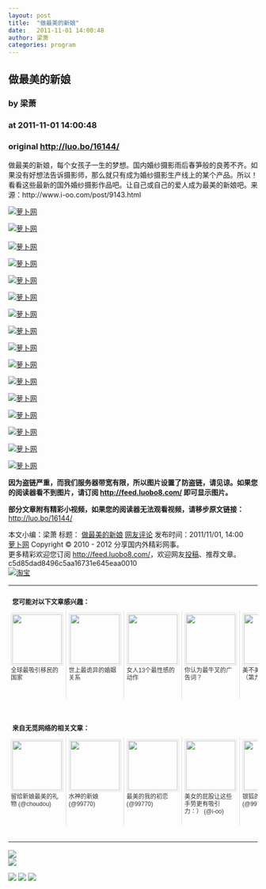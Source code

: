 ```yaml
---
layout: post
title:  "做最美的新娘"
date:   2011-11-01 14:00:48
author: 梁萧
categories: program
---
```


## 做最美的新娘
### by 梁萧
### at 2011-11-01 14:00:48
### original <http://luo.bo/16144/>

<p>做最美的新娘，每个女孩子一生的梦想。国内婚纱摄影雨后春笋般的良莠不齐。如果没有好想法告诉摄影师，那么就只有成为婚纱摄影生产线上的某个产品。所以！看看这些最新的国外婚纱摄影作品吧。让自己或自己的爱人成为最美的新娘吧。来源：http://www.i-oo.com/post/9143.html</p><p><a title="萝卜网" href="http://dulei.si/files/2011/10/31/6c22d0b43ae9176ea1cbc6869e2ff29b.jpg"><img title="萝卜网" src="http://dulei.si/files/2011/10/31/6c22d0b43ae9176ea1cbc6869e2ff29b.jpg" alt="萝卜网" border="0"></a></p><p><a title="萝卜网" href="http://ki.ki.ki/files/2011/10/31/6bc9c6f77bf22003de18bba32238051a.jpg"><img title="萝卜网" src="http://ki.ki.ki/files/2011/10/31/6bc9c6f77bf22003de18bba32238051a.jpg" alt="萝卜网" border="0"></a><br> <span></span><br> <a title="萝卜网" href="http://ki.ki.ki/files/2011/10/31/f6253e12f6bdc28f6ef37d2635978ffc.jpg"><img title="萝卜网" src="http://ki.ki.ki/files/2011/10/31/f6253e12f6bdc28f6ef37d2635978ffc.jpg" alt="萝卜网" border="0"></a></p><p><a title="萝卜网" href="http://ki.ki.ki/files/2011/10/31/55fa703778818258f63d171073558e88.jpg"><img title="萝卜网" src="http://ki.ki.ki/files/2011/10/31/55fa703778818258f63d171073558e88.jpg" alt="萝卜网" border="0"></a></p><p><a title="萝卜网" href="http://ki.ki.ki/files/2011/10/31/4740c500c8a5cfdca121b739a1797c05.jpg"><img title="萝卜网" src="http://ki.ki.ki/files/2011/10/31/4740c500c8a5cfdca121b739a1797c05.jpg" alt="萝卜网" border="0"></a></p><p><a title="萝卜网" href="http://ki.ki.ki/files/2011/10/31/5292046e21a28b219ebb8027acb0d0db.jpg"><img title="萝卜网" src="http://ki.ki.ki/files/2011/10/31/5292046e21a28b219ebb8027acb0d0db.jpg" alt="萝卜网" border="0"></a></p><p><a title="萝卜网" href="http://ki.ki.ki/files/2011/10/31/08401c568227a0f5a1500f125e5cb745.jpg"><img title="萝卜网" src="http://ki.ki.ki/files/2011/10/31/08401c568227a0f5a1500f125e5cb745.jpg" alt="萝卜网" border="0"></a></p><p><a title="萝卜网" href="http://ki.ki.ki/files/2011/10/31/cb987ae840532c064a06604c09e0cb2b.jpg"><img title="萝卜网" src="http://ki.ki.ki/files/2011/10/31/cb987ae840532c064a06604c09e0cb2b.jpg" alt="萝卜网" border="0"></a></p><p><a title="萝卜网" href="http://ki.ki.ki/files/2011/10/31/19b5df412fc565b68f50ce8ea341979a.jpg"><img title="萝卜网" src="http://ki.ki.ki/files/2011/10/31/19b5df412fc565b68f50ce8ea341979a.jpg" alt="萝卜网" border="0"></a></p><p><a title="萝卜网" href="http://ki.ki.ki/files/2011/10/31/247fb272d3072e4318c10c8a426469c0.jpg"><img title="萝卜网" src="http://ki.ki.ki/files/2011/10/31/247fb272d3072e4318c10c8a426469c0.jpg" alt="萝卜网" border="0"></a></p><p><a title="萝卜网" href="http://ki.ki.ki/files/2011/10/31/b99c15ae5934cf93c4db61f4f70d4d25.jpg"><img title="萝卜网" src="http://ki.ki.ki/files/2011/10/31/b99c15ae5934cf93c4db61f4f70d4d25.jpg" alt="萝卜网" border="0"></a></p><p><a title="萝卜网" href="http://ki.ki.ki/files/2011/10/31/34a4e2f23cb51223aeed0b66c3350308.jpg"><img title="萝卜网" src="http://ki.ki.ki/files/2011/10/31/34a4e2f23cb51223aeed0b66c3350308.jpg" alt="萝卜网" border="0"></a></p><p><a title="萝卜网" href="http://ki.ki.ki/files/2011/10/31/1f814da0d9310ad26079dd60a5ad1b32.jpg"><img title="萝卜网" src="http://ki.ki.ki/files/2011/10/31/1f814da0d9310ad26079dd60a5ad1b32.jpg" alt="萝卜网" border="0"></a></p><p><a title="萝卜网" href="http://ki.ki.ki/files/2011/10/31/1bab5e93e5e8c62616a56b46f910ca02.jpg"><img title="萝卜网" src="http://ki.ki.ki/files/2011/10/31/1bab5e93e5e8c62616a56b46f910ca02.jpg" alt="萝卜网" border="0"></a></p><p><a title="萝卜网" href="http://ki.ki.ki/files/2011/10/31/53cadfee392f7ceedeee71ff1ae4206c.jpg"><img title="萝卜网" src="http://ki.ki.ki/files/2011/10/31/53cadfee392f7ceedeee71ff1ae4206c.jpg" alt="萝卜网" border="0"></a></p><p><a title="萝卜网" href="http://ki.ki.ki/files/2011/10/31/9f065b5d05e3fdc3dc38367830f6391f.jpg"><img title="萝卜网" src="http://ki.ki.ki/files/2011/10/31/9f065b5d05e3fdc3dc38367830f6391f.jpg" alt="萝卜网" border="0"></a></p><p><strong>因为盗链严重，而我们服务器带宽有限，所以图片设置了防盗链，请见谅。如果您的阅读器看不到图片，请订阅 <a href="http://feed.luobo8.com/">http://feed.luobo8.com/</a> 即可显示图片。</strong></p><p><strong>部分文章附有精彩小视频，如果您的阅读器无法观看视频，请移步原文链接：</strong> <a href="http://luo.bo/16144/" title="做最美的新娘">http://luo.bo/16144/</a></p> 本文小编：梁萧 标题： <a href="http://luo.bo/16144/" title="做最美的新娘">做最美的新娘</a> <a href="http://luo.bo/16144/#comments" title="to the comments">网友评论</a> 发布时间：2011/11/01, 14:00 <br> <a href="http://luo.bo/" title="萝卜网 - 人人都是艺术家">萝卜网</a> Copyright © 2010 - 2012 分享国内外精彩网事。<br> 更多精彩欢迎您订阅 <a href="http://feed.luobo8.com/">http://feed.luobo8.com/</a>，欢迎网友<a href="http://luo.bo/delivery/">投稿</a>、推荐文章。<br> c5d85dad8496c5aa16731e645eaa0010<br><a href="http://8.nf/1100" title="淘宝"><img src="http://dulei.si/files/2011/08/25/69cb3ea317a32c4e6143e665fdb20b14.300-250.jpg" alt="淘宝" border="0"></a><br><table cellspacing="0" cellpadding="3" border="0" style="clear:both"><tr><td colspan="5"><b><font size="-1" style="display:block!important;padding:20px 0 5px!important">您可能对以下文章感兴趣：</font></b></td></tr><tr><td width="106" valign="top" style="padding:5px!important;margin:0!important"> <a title="全球最吸引移民的国家" style="text-decoration:none!important" href="http://app.wumii.com/ext/redirect.htm?url=http%3A%2F%2Fluo.bo%2F16064%2F&amp;from=http%3A%2F%2Fluo.bo%2F16144%2F"> <img style="margin:0!important;padding:2px!important;border:1px solid #dddddd!important;width:100px!important;height:100px!important" src="http://static.wumii.com/site_images/2011/10/30/10028596.jpg" width="100px" height="100px"><br> <font size="-1" color="#333333" style="display:block!important;line-height:15px!important;width:106px!important;font:12px/15px arial!important;height:60px!important;margin:3px 0 0 0!important;padding:0!important;overflow:hidden!important">全球最吸引移民的国家</font> </a></td><td width="106" valign="top" style="padding:5px!important;margin:0!important;border-left:1px solid #dddddd!important"> <a title="世上最诡异的婚姻关系" style="text-decoration:none!important" href="http://app.wumii.com/ext/redirect.htm?url=http%3A%2F%2Fluo.bo%2F15782%2F&amp;from=http%3A%2F%2Fluo.bo%2F16144%2F"> <img style="margin:0!important;padding:2px!important;border:1px solid #dddddd!important;width:100px!important;height:100px!important" src="http://static.wumii.com/site_images/2011/10/25/9797645.jpg" width="100px" height="100px"><br> <font size="-1" color="#333333" style="display:block!important;line-height:15px!important;width:106px!important;font:12px/15px arial!important;height:60px!important;margin:3px 0 0 0!important;padding:0!important;overflow:hidden!important">世上最诡异的婚姻关系</font> </a></td><td width="106" valign="top" style="padding:5px!important;margin:0!important;border-left:1px solid #dddddd!important"> <a title="女人13个最性感的动作" style="text-decoration:none!important" href="http://app.wumii.com/ext/redirect.htm?url=http%3A%2F%2Fluo.bo%2F15889%2F&amp;from=http%3A%2F%2Fluo.bo%2F16144%2F"> <img style="margin:0!important;padding:2px!important;border:1px solid #dddddd!important;width:100px!important;height:100px!important" src="http://static.wumii.com/site_images/2011/10/27/9891372.jpg" width="100px" height="100px"><br> <font size="-1" color="#333333" style="display:block!important;line-height:15px!important;width:106px!important;font:12px/15px arial!important;height:60px!important;margin:3px 0 0 0!important;padding:0!important;overflow:hidden!important">女人13个最性感的动作</font> </a></td><td width="106" valign="top" style="padding:5px!important;margin:0!important;border-left:1px solid #dddddd!important"> <a title="你认为最牛叉的广告词？" style="text-decoration:none!important" href="http://app.wumii.com/ext/redirect.htm?url=http%3A%2F%2Fluo.bo%2F15748%2F&amp;from=http%3A%2F%2Fluo.bo%2F16144%2F"> <img style="margin:0!important;padding:2px!important;border:1px solid #dddddd!important;width:100px!important;height:100px!important" src="http://static.wumii.com/site_images/2011/10/24/9788986.jpg" width="100px" height="100px"><br> <font size="-1" color="#333333" style="display:block!important;line-height:15px!important;width:106px!important;font:12px/15px arial!important;height:60px!important;margin:3px 0 0 0!important;padding:0!important;overflow:hidden!important">你认为最牛叉的广告词？</font> </a></td><td width="106" valign="top" style="padding:5px!important;margin:0!important;border-left:1px solid #dddddd!important"> <a title="美不美，先看腿（第九季）" style="text-decoration:none!important" href="http://app.wumii.com/ext/redirect.htm?url=http%3A%2F%2Fluo.bo%2F16099%2F&amp;from=http%3A%2F%2Fluo.bo%2F16144%2F"> <img style="margin:0!important;padding:2px!important;border:1px solid #dddddd!important;width:100px!important;height:100px!important" src="http://static.wumii.com/site_images/2011/10/31/10077531.jpg" width="100px" height="100px"><br> <font size="-1" color="#333333" style="display:block!important;line-height:15px!important;width:106px!important;font:12px/15px arial!important;height:60px!important;margin:3px 0 0 0!important;padding:0!important;overflow:hidden!important">美不美，先看腿（第九季）</font> </a></td></tr> <td><br><tr><td colspan="5"><b><font size="-1" style="display:block!important;padding:20px 0 5px!important">来自无觅网络的相关文章：</font></b></td></tr><tr><td width="106" valign="top" style="padding:5px!important;margin:0!important"> <a title="留给新娘最美的礼物" style="text-decoration:none!important" href="http://app.wumii.com/ext/redirect.htm?url=http%3A%2F%2Fwww.choudou.com%2Farchives%2F15604&amp;from=http%3A%2F%2Fluo.bo%2F16144%2F"> <img style="margin:0!important;padding:2px!important;border:1px solid #dddddd!important;width:100px!important;height:100px!important" src="http://static.wumii.com/site_images/2011/10/10/8834755.jpg" width="100px" height="100px"><br> <font size="-1" color="#333333" style="display:block!important;line-height:15px!important;width:106px!important;font:12px/15px arial!important;height:60px!important;margin:3px 0 0 0!important;padding:0!important;overflow:hidden!important">留给新娘最美的礼物 (@choudou)</font> </a></td><td width="106" valign="top" style="padding:5px!important;margin:0!important;border-left:1px solid #dddddd!important"> <a title="水神的新娘" style="text-decoration:none!important" href="http://app.wumii.com/ext/redirect.htm?url=http%3A%2F%2Fmh.99770.cc%2Fcomic%2F4557%2F&amp;from=http%3A%2F%2Fluo.bo%2F16144%2F"> <img style="margin:0!important;padding:2px!important;border:1px solid #dddddd!important;width:100px!important;height:100px!important" src="http://static.wumii.com/site_images/2011/08/15/22929906.jpg" width="100px" height="100px"><br> <font size="-1" color="#333333" style="display:block!important;line-height:15px!important;width:106px!important;font:12px/15px arial!important;height:60px!important;margin:3px 0 0 0!important;padding:0!important;overflow:hidden!important">水神的新娘 (@99770)</font> </a></td><td width="106" valign="top" style="padding:5px!important;margin:0!important;border-left:1px solid #dddddd!important"> <a title="最美的我的初恋" style="text-decoration:none!important" href="http://app.wumii.com/ext/redirect.htm?url=http%3A%2F%2Fmh.99770.cc%2Fcomic%2F2311&amp;from=http%3A%2F%2Fluo.bo%2F16144%2F"> <img style="margin:0!important;padding:2px!important;border:1px solid #dddddd!important;width:100px!important;height:100px!important" src="http://static.wumii.com/site_images/2011/08/09/21856140.jpg" width="100px" height="100px"><br> <font size="-1" color="#333333" style="display:block!important;line-height:15px!important;width:106px!important;font:12px/15px arial!important;height:60px!important;margin:3px 0 0 0!important;padding:0!important;overflow:hidden!important">最美的我的初恋 (@99770)</font> </a></td><td width="106" valign="top" style="padding:5px!important;margin:0!important;border-left:1px solid #dddddd!important"> <a title="美女的屁股让这些手势更有吸引力：）" style="text-decoration:none!important" href="http://app.wumii.com/ext/redirect.htm?url=http%3A%2F%2Fwww.i-oo.com%2Fpost%2F8661.html&amp;from=http%3A%2F%2Fluo.bo%2F16144%2F"> <img style="margin:0!important;padding:2px!important;border:1px solid #dddddd!important;width:100px!important;height:100px!important" src="http://static.wumii.com/site_images/2011/10/30/10015319.jpg" width="100px" height="100px"><br> <font size="-1" color="#333333" style="display:block!important;line-height:15px!important;width:106px!important;font:12px/15px arial!important;height:60px!important;margin:3px 0 0 0!important;padding:0!important;overflow:hidden!important">美女的屁股让这些手势更有吸引力：） (@i-oo)</font> </a></td><td width="106" valign="top" style="padding:5px!important;margin:0!important;border-left:1px solid #dddddd!important"> <a title="银狐的新娘" style="text-decoration:none!important" href="http://app.wumii.com/ext/redirect.htm?url=http%3A%2F%2Fmh.99770.cc%2Fcomic%2F4376%2F&amp;from=http%3A%2F%2Fluo.bo%2F16144%2F"> <img style="margin:0!important;padding:2px!important;border:1px solid #dddddd!important;width:100px!important;height:100px!important" src="http://static.wumii.com/site_images/2011/08/24/24758221.jpg" width="100px" height="100px"><br> <font size="-1" color="#333333" style="display:block!important;line-height:15px!important;width:106px!important;font:12px/15px arial!important;height:60px!important;margin:3px 0 0 0!important;padding:0!important;overflow:hidden!important">银狐的新娘 (@99770)</font> </a></td></tr><tr><td colspan="5" align="right"> <a style="text-decoration:none!important" href="http://www.wumii.com/widget/relatedItems.htm" title="无觅相关文章插件"> <font size="-1" color="#bbbbbb" style="display:block!important;font-family:arial!important;padding:5px 0!important;font-size:12px!important;color:#bbb!important">无觅</font> </a></td></tr></td></table>
<p><a href="http://feedads.g.doubleclick.net/~a/Mxc48NrDw31jgmLfEzckl1E1Eyg/0/da"><img src="http://feedads.g.doubleclick.net/~a/Mxc48NrDw31jgmLfEzckl1E1Eyg/0/di" border="0" ismap></a><br>
<a href="http://feedads.g.doubleclick.net/~a/Mxc48NrDw31jgmLfEzckl1E1Eyg/1/da"><img src="http://feedads.g.doubleclick.net/~a/Mxc48NrDw31jgmLfEzckl1E1Eyg/1/di" border="0" ismap></a></p><div>
<a href="http://feeds.feedburner.com/~ff/tamd?a=1pLcrD4NxXM:ryUu4k1nTNA:yIl2AUoC8zA"><img src="http://feeds.feedburner.com/~ff/tamd?d=yIl2AUoC8zA" border="0"></a> <a href="http://feeds.feedburner.com/~ff/tamd?a=1pLcrD4NxXM:ryUu4k1nTNA:qj6IDK7rITs"><img src="http://feeds.feedburner.com/~ff/tamd?d=qj6IDK7rITs" border="0"></a> <a href="http://feeds.feedburner.com/~ff/tamd?a=1pLcrD4NxXM:ryUu4k1nTNA:-BTjWOF_DHI"><img src="http://feeds.feedburner.com/~ff/tamd?i=1pLcrD4NxXM:ryUu4k1nTNA:-BTjWOF_DHI" border="0"></a>
</div>